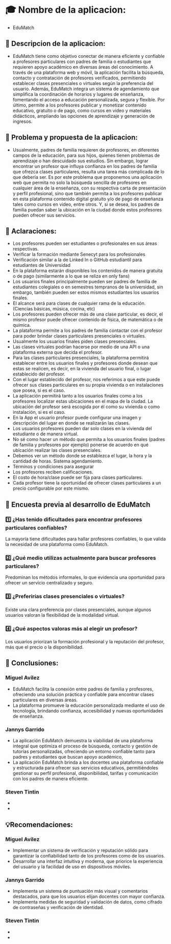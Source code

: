 # 🎓  Nombre de la aplicacion: 
- EduMatch
## 📘 Descripcion de la aplicacion:
- EduMatch tiene como objetivo conectar de manera eficiente y confiable a profesores particulares con padres de familia o estudiantes que requieren apoyo académico en diversas áreas del conocimiento. A través de una plataforma web y móvil, la aplicación facilita la búsqueda, contacto y contratación de profesores verificados, permitiendo establecer clases presenciales o virtuales según la preferencia del usuario. Además, EduMatch integra un sistema de agendamiento que simplifica la coordinación de horarios y lugares de enseñanza, fomentando el acceso a educación personalizada, segura y flexible. Por último, permite a los profesores publicar y monetizar contenido educativo, gratuito o de pago, como cursos en video y materiales didácticos, ampliando las opciones de aprendizaje y generación de ingresos.
## 📘 Problema y propuesta de la aplicacion:
- Usualmente, padres de familia requieren de profesores, en diferentes campos de la educación, para sus hijos, quienes tienen problemas de aprendizaje o han descuidado sus estudios. Sin embargo, lograr encontrar un profesor que influya confianza en los padres de familia que ofrezca clases particulares, resulta una tarea más complicada de lo que debería ser. Es por este problema que proponemos una aplicación web que permita no solo la búsqueda sencilla de profesores en cualquier área de la enseñanza, con su respectiva carta de presentación y perfil profesional, sino que también permita a los profesores publicar en esta plataforma contenido digital gratuito y/o de pago de enseñanza tales como cursos en video, entre otros. Y, si se desea, los padres de familia puedan saber la ubicación en la ciudad donde estos profesores pueden ofrecer sus servicios.
## 🧩 Aclaraciones:
- Los profesores pueden ser estudiantes o profesionales en sus áreas respectivas.
 - Verificar la formación mediante Senecyt para los profesionales
- Verificación similar a la de Linked In o GitHub estudiantil para estudiantes de Universidad
- En la plataforma estarán disponibles los contenidos de manera gratuita o de pago (similarmente a lo que se reliza en only fans)
- Los usuarios finales principalmente pueden ser padres de familia de estudiantes colegiales o en semestres tempranos de la universidad, sin embargo, también pueden ser estos mismos estudiantes los usuarios finales.
- El alcance será para clases de cualquier rama de la educación. (Ciencias básicas, música, cocina, etc)
- Los profesores pueden ofrecer más de una clase particular, es decir, el mismo profesor puede ofrecer contenido de física, de matemática o de química. 
- La plataforma permite a los padres de familia contactar con el profesor para poder brindar clases particulares presenciales o virtuales.
- Usualmente los usuarios finales piden clases presenciales.
- Las clases virtuales podrían hacerse por medio de una API o una plataforma externa que decida el profesor.
- Para las clases particulares presenciales, la plataforma permitirá establecer entre los usuarios finales y profesores donde desean que estas se realicen, es decir, en la vivienda del usuario final, o lugar establecido del profesor.
- Con el lugar establecido del profesor, nos referimos a que este puede ofrecer sus clases particulares en su propia vivienda o en instalaciones que posea, si es el caso.
- La aplicación permitirá tanto a los usuarios finales como a los profesores localizar estas ubicaciones en el mapa de la ciudad. La ubicación del profesor será escogida por él como su vivienda o como instalación, si es el caso.
- En la App el usuario profesor puede configurar una imagen y descripción del lugar en donde se realizarán las clases.
- Los usuarios profesores pueden dar solo clases en la vivienda del estudiante o de manera virtual.
- No sé como hacer un método que permita a los usuarios finales (padres de familia y profesores por ejemplo) ponerse de acuerdo en qué ubicación realizar las clases presenciales.
- Debemos ver un método donde se establezca el lugar, la hora y la cantidad de horas. Sistema agendamiento.
- Términos y condiciones para asegurar 
- Los profesores reciben calificaciones.
- El costo de hora/clase puede ser fija para clases particulares.
- Cada profesor tiene la oportunidad de ofrecer clases particulares a un precio configurable por este mismo.

## 📝 Encuesta previa al desarrollo de EduMatch
### 1️⃣ ¿Has tenido dificultades para encontrar profesores particulares confiables?
La mayoría tiene dificultades para hallar profesores confiables, lo que valida la necesidad de una plataforma como EduMatch.
### 2️⃣ ¿Qué medio utilizas actualmente para buscar profesores particulares?
Predominan los métodos informales, lo que evidencia una oportunidad para ofrecer un servicio centralizado y seguro.
### 3️⃣ ¿Preferirías clases presenciales o virtuales?
Existe una clara preferencia por clases presenciales, aunque algunos usuarios valoran la flexibilidad de la modalidad virtual.
### 4️⃣ ¿Qué aspectos valoras más al elegir un profesor?
Los usuarios priorizan la formación profesional y la reputación del profesor, más que el precio o la disponibilidad.


## 📌 Conclusiones:
### Miguel Avilez
- EduMatch facilita la conexión entre padres de familia y profesores, ofreciendo una solución práctica y confiable para encontrar clases particulares en diversas áreas.
- La plataforma promueve la educación personalizada mediante el uso de tecnología, brindando confianza, accesibilidad y nuevas oportunidades de enseñanza.
### Jannys Garrido
- La aplicación EduMatch demuestra la viabilidad de una plataforma integral que optimiza el proceso de búsqueda, contacto y gestión de tutorías personalizadas, ofreciendo un entorno confiable tanto para padres y estudiantes que buscan apoyo académico,
- La aplicación EduMatch brinda a los docentes una plataforma confiable y estructurada para ofrecer sus servicios educativos, permitiéndoles gestionar su perfil profesional, disponibilidad, tarifas y comunicación con los padres de manera eficiente.
### Steven Tintin
-
-
## 💡Recomendaciones:
### Miguel Avilez
- Implementar un sistema de verificación y reputación sólido para garantizar la confiabilidad tanto de los profesores como de los usuarios.
- Desarrollar una interfaz intuitiva y moderna, que priorice la experiencia del usuario y la facilidad de uso en dispositivos móviles.
### Jannys Garrido
- Implementa un sistema de puntuación más visual y comentarios destacados, para que los usuarios elijan docentes con mayor confianza.
- Implementa medidas de seguridad y validación de datos, como cifrado de contraseñas y verificación de identidad.
### Steven Tintin
-
-

